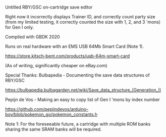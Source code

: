 Untitled RBY/GSC on-cartridge save editor


Right now it incorrectly displays Trainer ID, and correctly count party size (from my limited testing, it correctly counted the size with 1, 2, and 3 'mons) for Gen I only.


Compiled with GBDK 2020

Runs on real hardware with an EMS USB 64Mb Smart Card (Note 1).

https://store.kitsch-bent.com/products/usb-64m-smart-card

(As of writing, significantly cheaper on eBay.com)




Special Thanks:
Bulbapedia - Documenting the save data structures of RBY/GSC

https://bulbapedia.bulbagarden.net/wiki/Save_data_structure_(Generation_I)

Pepijn de Vos - Making an easy to copy list of Gen I 'mons by index number

https://github.com/pepijndevos/arduino-boy/blob/pokemon_go/pokemon_constants.h




Note 1: For the foreseeable future, a cartridge with multiple ROM banks sharing the same SRAM banks will be required.